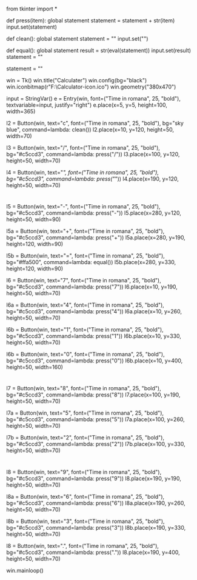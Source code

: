 from tkinter import *


def press(item):
    global statement
    statement = statement + str(item)
    input.set(statement)


def clean():
    global statement
    statement = ""
    input.set("")


def equal():
    global statement
    result = str(eval(statement))
    input.set(result)
    statement = ""


statement = ""

win = Tk()
win.title("Calculater")
win.config(bg="black")
win.iconbitmap(r"F:\Calculator-icon.ico")
win.geometry("380x470")

input = StringVar()
e = Entry(win, font=("Time in romana", 25, "bold"), textvariable=input, justify="right")
e.place(x=5, y=5, height=100, width=365)

l2 = Button(win, text="c", font=("Time in romana", 25, "bold"), bg="sky blue", command=lambda: clean())
l2.place(x=10, y=120, height=50, width=70)

l3 = Button(win, text="/", font=("Time in romana", 25, "bold"), bg="#c5ccd3", command=lambda: press("/"))
l3.place(x=100, y=120, height=50, width=70)

l4 = Button(win, text="*", font=("Time in romana", 25, "bold"), bg="#c5ccd3", command=lambda: press("*"))
l4.place(x=190, y=120, height=50, width=70)
#
l5 = Button(win, text="-", font=("Time in romana", 25, "bold"), bg="#c5ccd3", command=lambda: press("-"))
l5.place(x=280, y=120, height=50, width=90)

l5a = Button(win, text="+", font=("Time in romana", 25, "bold"), bg="#c5ccd3", command=lambda: press("+"))
l5a.place(x=280, y=190, height=120, width=90)

l5b = Button(win, text="=", font=("Time in romana", 25, "bold"), bg="#ffa500", command=lambda: equal())
l5b.place(x=280, y=330, height=120, width=90)

l6 = Button(win, text="7", font=("Time in romana", 25, "bold"), bg="#c5ccd3", command=lambda: press("7"))
l6.place(x=10, y=190, height=50, width=70)

l6a = Button(win, text="4", font=("Time in romana", 25, "bold"), bg="#c5ccd3", command=lambda: press("4"))
l6a.place(x=10, y=260, height=50, width=70)

l6b = Button(win, text="1", font=("Time in romana", 25, "bold"), bg="#c5ccd3", command=lambda: press("1"))
l6b.place(x=10, y=330, height=50, width=70)

l6b = Button(win, text="0", font=("Time in romana", 25, "bold"), bg="#c5ccd3", command=lambda: press("0"))
l6b.place(x=10, y=400, height=50, width=160)
#
l7 = Button(win, text="8", font=("Time in romana", 25, "bold"), bg="#c5ccd3", command=lambda: press("8"))
l7.place(x=100, y=190, height=50, width=70)

l7a = Button(win, text="5", font=("Time in romana", 25, "bold"), bg="#c5ccd3", command=lambda: press("5"))
l7a.place(x=100, y=260, height=50, width=70)

l7b = Button(win, text="2", font=("Time in romana", 25, "bold"), bg="#c5ccd3", command=lambda: press("2"))
l7b.place(x=100, y=330, height=50, width=70)
#
l8 = Button(win, text="9", font=("Time in romana", 25, "bold"), bg="#c5ccd3", command=lambda: press("9"))
l8.place(x=190, y=190, height=50, width=70)

l8a = Button(win, text="6", font=("Time in romana", 25, "bold"), bg="#c5ccd3", command=lambda: press("6"))
l8a.place(x=190, y=260, height=50, width=70)

l8b = Button(win, text="3", font=("Time in romana", 25, "bold"), bg="#c5ccd3", command=lambda: press("3"))
l8b.place(x=190, y=330, height=50, width=70)

l8 = Button(win, text=".", font=("Time in romana", 25, "bold"), bg="#c5ccd3", command=lambda: press("."))
l8.place(x=190, y=400, height=50, width=70)

win.mainloop()
